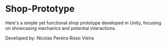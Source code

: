 # Shop-Prototype
Here's a simple yet functional shop prototype developed in Unity, focusing on showcasing mechanics and potential interactions.

Developed by: Nicolas Pereira Risso Vieira
